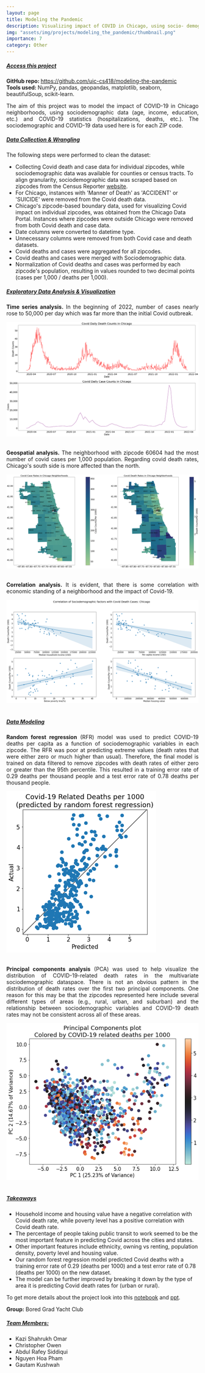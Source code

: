 ```yaml
---
layout: page
title: Modeling the Pandemic
description: Visualizing impact of COVID in Chicago, using socio- demographic and COVID data
img: "assets/img/projects/modeling_the_pandemic/thumbnail.png"
importance: 7
category: Other
---
```


<h5><u>Access this project</u></h5>
<b>GitHub repo: </b> <a href='https://github.com/uic-cs418/modeling-the-pandemic'>https://github.com/uic-cs418/modeling-the-pandemic</a> <br>
<b>Tools used: </b> NumPy, pandas, geopandas, matplotlib, seaborn, beautifulSoup, scikit-learn.

<p align='justify'>
The aim of this project was to model the impact of COVID-19 in Chicago neighborhoods, using sociodemographic data (age, income, education, etc.) and COVID-19 statistics (hospitalizations, deaths, etc.). The sociodemographic and COVID-19 data used here is for each ZIP code.
</p>

<h5><u>Data Collection & Wrangling</u></h5>
<p align='justify'>
The following steps were performed to clean the dataset:
<ul>
    <li>Collecting Covid death and case data for individual zipcodes, while sociodemographic data was available for counties or census tracts. To align granularity, sociodemographic data was scraped based on zipcodes from the Census Reporter <a href="https://censusreporter.org/profiles/86000US60607-60607/">website</a>.</li>
    <li>For Chicago, instances with 'Manner of Death' as 'ACCIDENT' or 'SUICIDE' were removed from the Covid death data.</li>
    <li>Chicago's zipcode-based boundary data, used for visualizing Covid impact on individual zipcodes, was obtained from the Chicago Data Portal. Instances where zipcodes were outside Chicago were removed from both Covid death and case data.</li>
    <li>Date columns were converted to datetime type.</li>
    <li>Unnecessary columns were removed from both Covid case and death datasets.</li>
    <li>Covid deaths and cases were aggregated for all zipcodes.</li>
    <li>Covid deaths and cases were merged with Sociodemographic data.</li>
    <li>Normalization of Covid deaths and cases was performed by each zipcode's population, resulting in values rounded to two decimal points (cases per 1,000 / deaths per 1,000).</li>
</ul>
</p>

<h5><u>Exploratory Data Analysis & Visualization</u></h5>
<p align='justify'>
<b>Time series analysis.</b> In the beginning of 2022, number of cases nearly rose to 50,000 per day which was far more than the initial Covid outbreak.
</p>
<div class="row">
    <div class="col-sm mt-3 mt-md-0">
        <img src="https://github.com/uic-cs418/modeling-the-pandemic/blob/main/assets/time-series.png?raw=true" alt="Time series analysis" class="img-fluid rounded z-depth-1">
    </div>
</div>
<br>

<p align='justify'>
<b>Geospatial analysis.</b> The neighborhood with zipcode 60604 had the most number of covid cases per 1,000 population. Regarding covid death rates, Chicago's south side is more affected than the north.
</p>
<div class="row">
    <div class="col-sm mt-3 mt-md-0">
        <img src="https://github.com/uic-cs418/modeling-the-pandemic/blob/main/assets/geospatial.png?raw=true" alt="Geospatial analysis" class="img-fluid rounded z-depth-1">
    </div>
</div>
<br>

<p align='justify'>
<b>Correlation analysis.</b> It is evident, that there is some correlation with economic standing of a neighborhood and the impact of Covid-19.
</p>
<div class="row">
    <div class="col-sm mt-3 mt-md-0">
        <img src="https://github.com/uic-cs418/modeling-the-pandemic/blob/main/assets/correlation.png?raw=true" alt="Correlation analysis" class="img-fluid rounded z-depth-1">
    </div>
</div>
<br>
<h5><u>Data Modeling</u></h5>
<p align='justify'>
<b>Random forest regression</b> (RFR) model was used to predict COVID-19 deaths per capita as a function of sociodemographic variables in each zipcode. The RFR was poor at predicting extreme values (death rates that were either zero or much higher than usual). Therefore, the final model is trained on data filtered to remove zipcodes with death rates of either zero or greater than the 95th percentile. This resulted in a training error rate of 0.29 deaths per thousand people and a test error rate of 0.78 deaths per thousand people.
</p>
<div class="row">
    <div class="col-sm mt-3 mt-md-0">
        <img src="https://github.com/uic-cs418/modeling-the-pandemic/raw/main/assets/rfr.png" alt="Random forest regression" class="img-fluid rounded z-depth-1">
    </div>
</div>
<br>
<p align='justify'>
<b>Principal components analysis</b> (PCA) was used to help visualize the distribution of COVID-19-related death rates in the multivariate sociodemographic dataspace. There is not an obvious pattern in the distribution of death rates over the first two principal components. One reason for this may be that the zipcodes represented here include several different types of areas (e.g., rural, urban, and suburban) and the relationship between sociodemographic variables and COVID-19 death rates may not be consistent across all of these areas.
</p>
<div class="row">
    <div class="col-sm mt-3 mt-md-0">
        <img src="https://github.com/uic-cs418/modeling-the-pandemic/blob/main/assets/pcp.png?raw=true" alt="Principal components analysis" class="img-fluid rounded z-depth-1">
    </div>
</div>
<br>
<h5><u>Takeaways</u></h5>
<p align='justify'>
<ul>
    <li>Household income and housing value have a negative correlation with Covid death rate, while poverty level has a positive correlation with Covid death rate.</li>
    <li>The percentage of people taking public transit to work seemed to be the most important feature in predicting Covid across the cities and states.</li>
    <li>Other important features include ethnicity, owning vs renting, population density, poverty level and housing value.</li>
    <li>Our random forest regression model predicted Covid deaths with a training error rate of 0.29 (deaths per 1000) and a test error rate of 0.78 (deaths per 1000) on the new dataset.</li>
    <li>The model can be further improved by breaking it down by the type of area it is predicting Covid death rates for (urban or rural).</li>
</ul>
</p>
<p align='justify'>
To get more details about the project look into this <a href="https://github.com/uic-cs418/cs418-spring22-bored-grad-yacht-club/blob/main/CS418_final_report.ipynb">notebook</a> and <a href="https://github.com/uic-cs418/modeling-the-pandemic/blob/main/Reports%20%26%20Presentations/CS418_final_presentation.pdf">ppt</a>.
</p>
<p align='justify'>
<b>Group:</b> Bored Grad Yacht Club
</p>
<h5><u>Team Members:</u></h5>
<p align='justify'>
<ul>
    <li>Kazi Shahrukh Omar</li>
    <li>Christopher Owen</li>
    <li>Abdul Rafey Siddiqui</li>
    <li>Nguyen Hoa Pham</li>
    <li>Gautam Kushwah</li>
</ul>
</p>
